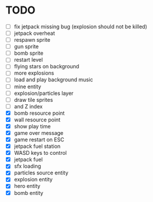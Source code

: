 
TODO
====
- [ ] fix jetpack missing bug (explosion should not be killed)
- [ ] jetpack overheat
- [ ] respawn sprite
- [ ] gun sprite
- [ ] bomb sprite
- [ ] restart level
- [ ] flying stars on background
- [ ] more explosions
- [ ] load and play background music
- [ ] mine entity
- [ ] explosion/particles layer
- [ ] draw tile sprites
- [ ] and Z index
- [x] bomb resource point
- [x] wall resource point
- [x] show play time
- [x] game over message
- [x] game restart on ESC
- [x] jetpack fuel station
- [x] WASD keys to control
- [x] jetpack fuel
- [x] sfx loading
- [x] particles source entity
- [x] explosion entity
- [x] hero entity
- [x] bomb entity
